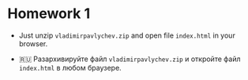 # Homework 1

- Just unzip `vladimirpavlychev.zip` and open file `index.html` in your browser.

- :ru: Разархивируйте файл `vladimirpavlychev.zip` и откройте файл `index.html` в любом браузере.
